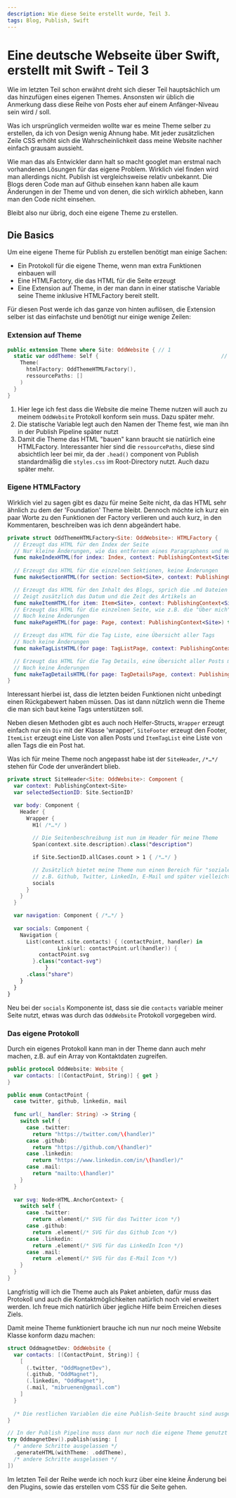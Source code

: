 ```yaml
---
description: Wie diese Seite erstellt wurde, Teil 3.
tags: Blog, Publish, Swift
---
```

# Eine deutsche Webseite über Swift, erstellt mit Swift - Teil 3

Wie im letzten Teil schon erwähnt dreht sich dieser Teil hauptsächlich um das hinzufügen eines eigenen Themes. Ansonsten wir üblich die Anmerkung dass diese Reihe von Posts eher auf einem Anfänger-Niveau sein wird / soll. 

Was ich ursprünglich vermeiden wollte war es meine Theme selber zu erstellen, da ich von Design wenig Ahnung habe. Mit jeder zusätzlichen Zeile CSS erhöht sich die Wahrscheinlichkeit dass meine Website nachher einfach grausam aussieht.

Wie man das als Entwickler dann halt so macht googlet man erstmal nach vorhandenen Lösungen für das eigene Problem. Wirklich viel finden wird man allerdings nicht. Publish ist vergleichsweise relativ unbekannt. Die Blogs deren Code man auf Github einsehen kann haben alle kaum Änderungen in der Theme und von denen, die sich wirklich abheben, kann man den Code nicht einsehen.

Bleibt also nur übrig, doch eine eigene Theme zu erstellen.

## Die Basics

Um eine eigene Theme für Publish zu erstellen benötigt man einige Sachen:

- Ein Protokoll für die eigene Theme, wenn man extra Funktionen einbauen will
- Eine HTMLFactory, die das HTML für die Seite erzeugt
- Eine Extension auf Theme, in der man dann in einer statische Variable seine Theme inklusive HTMLFactory bereit stellt.

Für diesen Post werde ich das ganze von hinten auflösen, die Extension selber ist das einfachste und benötigt nur einige wenige Zeilen:

### Extension auf Theme

```swift
public extension Theme where Site: OddWebsite {	// 1
  static var oddTheme: Self {										// 2
    Theme(																			// 3
      htmlFactory: OddThemeHTMLFactory(),
      ressourcePaths: []
    )
  }
}
```

1. Hier lege ich fest dass die Website die meine Theme nutzen will auch zu meinem `OddWebsite` Protokoll konform sein muss. Dazu später mehr.
2. Die statische Variable legt auch den Namen der Theme fest, wie man ihn in der Publish Pipeline später nutzt
3. Damit die Theme das HTML "bauen" kann braucht sie natürlich eine HTMLFactory. Interessanter hier sind die `ressourcePaths`, diese sind absichtlich leer bei mir, da der `.head()` component von Publish standardmäßig die `styles.css` im Root-Directory nutzt. Auch dazu später mehr.

### Eigene HTMLFactory

Wirklich viel zu sagen gibt es dazu für meine Seite nicht, da das HTML sehr ähnlich zu dem der 'Foundation' Theme bleibt. Dennoch möchte ich kurz ein paar Worte zu den Funktionen der Factory verlieren und auch kurz, in den Kommentaren, beschreiben was ich denn abgeändert habe.

```swift
private struct OddThemeHTMLFactory<Site: OddWebsite>: HTMLFactory {
  // Erzeugt das HTML für den Index der Seite
  // Nur kleine Änderungen, wie das entfernen eines Paragraphens und Headings
  func makeIndexHTML(for index: Index, context: PublishingContext<Site>) throws -> HTML { /*…*/ }
  
  // Erzeugt das HTML für die einzelnen Sektionen, keine Änderungen
  func makeSectionHTML(for section: Section<Site>, context: PublishingContext<Site>) throws -> HTML { /*…*/}

  // Erzeugt das HTML für den Inhalt des Blogs, sprich die .md Dateien 
  // Zeigt zusätzlich das Datum und die Zeit des Artikels an
  func makeItemHTML(for item: Item<Site>, context: PublishingContext<Site>) throws -> HTML { /*…*/ }
  // Erzeugt das HTML für die einzelnen Seite, wie z.B. die "Über mich" Seite
  // Noch keine Änderungen
  func makePageHTML(for page: Page, context: PublishingContext<Site>) throws -> HTML { /*…*/ }

  // Erzeugt das HTML für die Tag Liste, eine Übersicht aller Tags
  // Noch keine Änderungen
  func makeTagListHTML(for page: TagListPage, context: PublishingContext<Site>) throws -> HTML? { /*…*/ }

  // Erzeugt das HTML für die Tag Details, eine Übersicht aller Posts mit einem Tag
  // Noch keine Änderungen
  func makeTagDetailsHTML(for page: TagDetailsPage, context: PublishingContext<Site>) throws -> HTML? { /*…*/ }
}
```

Interessant hierbei ist, dass die letzten beiden Funktionen nicht unbedingt einen Rückgabewert haben müssen. Das ist dann nützlich wenn die Theme die man sich baut keine Tags unterstützen soll. 

Neben diesen Methoden gibt es auch noch Helfer-Structs, `Wrapper` erzeugt einfach nur ein `Div` mit der Klasse 'wrapper', `SiteFooter` erzeugt den Footer, `ItemList` erzeugt eine Liste von allen Posts und `ItemTagList` eine Liste von allen Tags die ein Post hat.

Was ich für meine Theme noch angepasst habe ist der `SiteHeader`, `/*…*/` stehen für Code der unverändert blieb.

```swift
private struct SiteHeader<Site: OddWebsite>: Component {
  var context: PublishingContext<Site>
  var selectedSectionID: Site.SectionID?

  var body: Component {
    Header {
      Wrapper {
        H1( /*…*/ )
        
        // Die Seitenbeschreibung ist nun im Header für meine Theme
        Span(context.site.description).class("description")

        if Site.SectionID.allCases.count > 1 { /*…*/ }

        // Zusätzlich bietet meine Theme nun einen Bereich für "soziale" Links
        // z.B. Github, Twitter, LinkedIn, E-Mail und später vielleicht noch mehr
        socials
      }
    }
  }

  var navigation: Component { /*…*/ }
  
  var socials: Component {
    Navigation {
      List(context.site.contacts) { (contactPoint, handler) in
				Link(url: contactPoint.url(handler)) {
          contactPoint.svg
        }.class("contact-svg")
			}
      .class("share")
    }
  }
}
```

Neu bei der `socials` Komponente ist, dass sie die `contacts` variable meiner Seite nutzt, etwas was durch das `OddWebsite` Protokoll vorgegeben wird.

### Das eigene Protokoll

Durch ein eigenes Protokoll kann man in der Theme dann auch mehr machen, z.B. auf ein Array von Kontaktdaten zugreifen.

```swift
public protocol OddWebsite: Website {
  var contacts: [(ContactPoint, String)] { get }
}

public enum ContactPoint {
  case twitter, github, linkedin, mail
  
  func url(_ handler: String) -> String {
    switch self {
      case .twitter:
      	return "https://twitter.com/\(handler)"
      case .github:
      	return "https://github.com/\(handler)"
      case .linkedin:
      	return "https://www.linkedin.com/in/\(handler)/"
      case .mail:
      	return "mailto:\(handler)"
    }
  }
  
  var svg: Node<HTML.AnchorContext> {
    switch self {
      case .twitter:
      	return .element(/* SVG für das Twitter icon */)
      case .github:
      	return .element(/* SVG für das Github Icon */)
      case .linkedin:
      	return .element(/* SVG für das LinkedIn Icon */)
      case .mail:
      	return .element(/* SVG für das E-Mail Icon */)
    }
  }
}
```

Langfristig will ich die Theme auch als Paket anbieten, dafür muss das Protokoll und auch die Kontaktmöglichkeiten natürlich noch viel erweitert werden. Ich freue mich natürlich über jegliche Hilfe beim Erreichen dieses Ziels.

Damit meine Theme funktioniert brauche ich nun nur noch meine Website Klasse konform dazu machen:

```swift
struct OddmagnetDev: OddWebsite {
  var contacts: [(ContactPoint, String)] {
    [
      (.twitter, "OddMagnetDev"),
      (.github, "OddMagnet"),
      (.linkedin, "OddMagnet"),
      (.mail, "mibruenen@gmail.com")
    ]
  }
  
  /* Die restlichen Variablen die eine Publish-Seite braucht sind ausgelassen */
}

// In der Publish Pipeline muss dann nur noch die eigene Theme genutzt werden
try OddmagnetDev().publish(using: [
  /* andere Schritte ausgelassen */
  .generateHTML(withTheme: .oddTheme),
  /* andere Schritte ausgelassen */
])
```

Im letzten Teil der Reihe werde ich noch kurz über eine kleine Änderung bei den Plugins, sowie das erstellen vom CSS für die Seite gehen.
